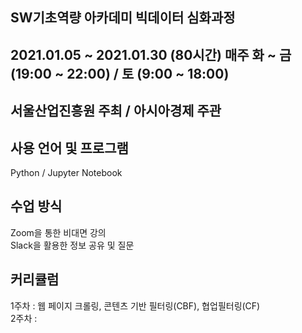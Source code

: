 ## SW기초역량 아카데미 빅데이터 심화과정
## 2021.01.05 ~ 2021.01.30 (80시간) 매주 화 ~ 금(19:00 ~ 22:00) / 토 (9:00 ~ 18:00)
## 서울산업진흥원 주최 / 아시아경제 주관

## 사용 언어 및 프로그램
Python / Jupyter Notebook

## 수업 방식
Zoom을 통한 비대면 강의<br>
Slack을 활용한 정보 공유 및 질문

## 커리큘럼
1주차 : 웹 페이지 크롤링, 콘텐츠 기반 필터링(CBF), 협업필터링(CF)<br>
2주차 : 

